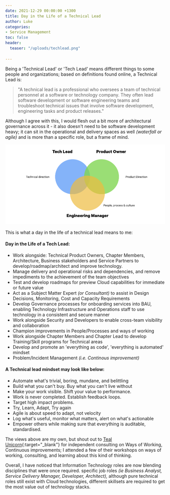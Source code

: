 ```yaml
---
date: 2021-12-29 00:00:00 +1300
title: Day in the Life of a Technical Lead
author: Luke
categories:
- Service Management
toc: false
header:
  teaser: "/uploads/techlead.png"

---
```

Being a 'Technical Lead' or 'Tech Lead' means different things to some people and organizations; based on definitions found online, a Technical Lead is:

> "A technical lead is a professional who oversees a team of technical personnel at a software or technology company. They often lead software development or software engineering teams and troubleshoot technical issues that involve software development, engineering tasks and product releases."

Although I agree with this, I would flesh out a bit more of architectural governance across it - it also doesn't need to be software development heavy; it can sit in the operational and delivery spaces as well _(waterfall or agile)_ and is more than a specific role, but a frame of mind.

![Tech Lead - Venn diagram](/uploads/techlead.png "Tech Lead - Venn diagram")

This is what a day in the life of a technical lead means to me:

#### Day in the Life of a Tech Lead:

* Work alongside: Technical Product Owners, Chapter Members, Architecture, Business stakeholders and Service Partners to develop/roadmap/architect and improve technology.
* Manage delivery and operational risks and dependencies, and remove impediments to the achievement of the team objectives
* Test and develop roadmaps for preview Cloud capabilities for immediate or future value
* Act as a Subject Matter Expert _(or Consultant)_ to assist in Design Decisions, Monitoring, Cost and Capacity Requirements
* Develop Governance processes for onboarding services into BAU, enabling Technology Infrastructure and Operations staff to use technology in a consistent and secure manner
* Work alongside Security and Developers to enable cross-team visibility and collaboration
* Champion improvements in People/Processes and ways of working
* Work alongside Chapter Members and Chapter Lead to develop Training/Skill programs for Technical areas
* Develop and promote an 'everything as code', 'everything is automated' mindset
* Problem/Incident Management _(i.e. Continous improvement)_

#### A Technical lead mindset may look like below:

* Automate what's trivial, boring, mundane, and belittling
* Build what you can't buy. Buy what you can't live without
* Make your work visible. Shift your value to performance.
* Work is never completed. Establish feedback loops.
* Target high impact problems.
* Try, Learn, Adapt, Try again
* Agile is about speed to adapt, not velocity
* Log what's useful, monitor what matters, alert on what's actionable
* Empower others while making sure that everything is auditable, standardised.

The views above are my own, but shout out to [Teal Unicorn](https://tealunicorn.com/ "Teal Unicorn"){:target="_blank"} for independent consulting on Ways of Working, Continuous improvements; I attended a few of their workshops on ways of working, consulting, and learning about this kind of thinking.

Overall, I have noticed that Information Technology roles are now blending disciplines that were once required. specific job roles _(ie Business Analyst, Service Delivery Manager, Developer, Architect),_ although pure technical roles still exist with Cloud technologies, different skillsets are required to get the most value out of technology stacks.